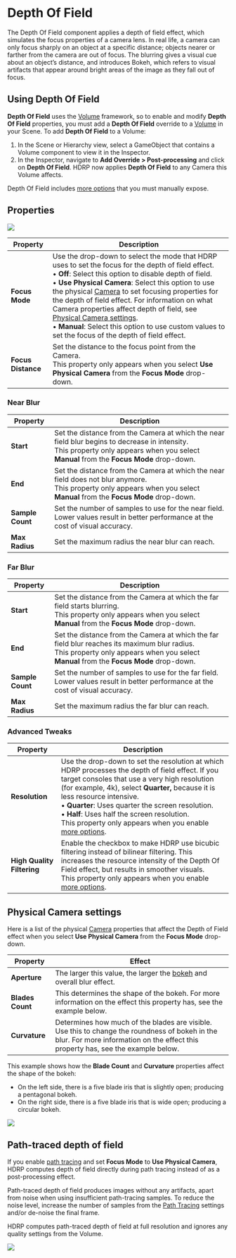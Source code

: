 # Depth Of Field

The Depth Of Field component applies a depth of field effect, which simulates the focus properties of a camera lens. In real life, a camera can only focus sharply on an object at a specific distance; objects nearer or farther from the camera are out of focus. The blurring gives a visual cue about an object’s distance, and introduces Bokeh, which refers to visual artifacts that appear around bright areas of the image as they fall out of focus.

## Using Depth Of Field

**Depth Of Field** uses the [Volume](Volumes.html) framework, so to enable and modify **Depth Of Field** properties, you must add a **Depth Of Field** override to a [Volume](Volumes.html) in your Scene. To add **Depth Of Field** to a Volume:

1. In the Scene or Hierarchy view, select a GameObject that contains a Volume component to view it in the Inspector.
2. In the Inspector, navigate to **Add Override > Post-processing** and click on **Depth Of Field**. HDRP now applies **Depth Of Field** to any Camera this Volume affects.

Depth Of Field includes [more options](More-Options.html) that you must manually expose.


## Properties

![](Images/Post-ProcessingDepthOfField1.png)

| **Property**       | **Description**                                              |
| ------------------ | ------------------------------------------------------------ |
| **Focus Mode**     | Use the drop-down to select the mode that HDRP uses to set the focus for the depth of field effect.<br />&#8226; **Off**: Select this option to disable depth of field.<br />&#8226; **Use Physical Camera**: Select this option to use the physical [Camera](HDRP-Camera.html) to set focusing properties for the depth of field effect. For information on what Camera properties affect depth of field, see [Physical Camera settings](#PhysicalCameraSettings).<br />&#8226; **Manual**: Select this option to use custom values to set the focus of the depth of field effect. |
| **Focus Distance** | Set the distance to the focus point from the Camera.<br />This property only appears when you select **Use Physical Camera** from the **Focus Mode** drop-down. |

### Near Blur

| **Property**     | **Description**                                              |
| ---------------- | ------------------------------------------------------------ |
| **Start**        | Set the distance from the Camera at which the near field blur begins to decrease in intensity.<br />This property only appears when you select **Manual** from the **Focus Mode** drop-down. |
| **End**          | Set the distance from the Camera at which the near field does not blur anymore.<br />This property only appears when you select **Manual** from the **Focus Mode** drop-down. |
| **Sample Count** | Set the number of samples to use for the near field. Lower values result in better performance at the cost of visual accuracy. |
| **Max Radius**   | Set the maximum radius the near blur can reach.              |

### Far Blur

| **Property**     | **Description**                                              |
| ---------------- | ------------------------------------------------------------ |
| **Start**        | Set the distance from the Camera at which the far field starts blurring.<br />This property only appears when you select **Manual** from the **Focus Mode** drop-down. |
| **End**          | Set the distance from the Camera at which the far field blur reaches its maximum blur radius.<br />This property only appears when you select **Manual** from the **Focus Mode** drop-down. |
| **Sample Count** | Set the number of samples to use for the far field. Lower values result in better performance at the cost of visual accuracy. |
| **Max Radius**   | Set the maximum radius the far blur can reach.               |

### Advanced Tweaks

| **Property**               | **Description**                                              |
| -------------------------- | ------------------------------------------------------------ |
| **Resolution**             | Use the drop-down to set the resolution at which HDRP processes the depth of field effect. If you target consoles that use a very high resolution (for example, 4k), select **Quarter,** because it is less resource intensive.<br />&#8226; **Quarter**: Uses quarter the screen resolution.<br />&#8226; **Half**: Uses half the screen resolution.<br />This property only appears when you enable [more options](More-Options.html). |
| **High Quality Filtering** | Enable the checkbox to make HDRP use bicubic filtering instead of bilinear filtering. This increases the resource intensity of the Depth Of Field effect, but results in smoother visuals.<br />This property only appears when you enable [more options](More-Options.html). |

<a name="PhysicalCameraSettings"></a>

## Physical Camera settings

Here is a list of the physical [Camera](HDRP-Camera.html) properties that affect the Depth of Field effect when you select **Use Physical Camera** from the **Focus Mode** drop-down.

| **Property**     | **Effect**                                                   |
| ---------------- | ------------------------------------------------------------ |
| **Aperture**     | The larger this value, the larger the [bokeh](Glossary.html#Bokeh) and overall blur effect. |
| **Blades Count** | This determines the shape of the bokeh. For more information on the effect this property has, see the example below. |
| **Curvature**    | Determines how much of the blades are visible. Use this to change the roundness of bokeh in the blur. For more information on the effect this property has, see the example below. |

This example shows how the **Blade Count** and **Curvature** properties affect the shape of the bokeh:

* On the left side, there is a five blade iris that is slightly open; producing a pentagonal bokeh.
* On the right side, there is a five blade iris that is wide open; producing a circular bokeh.

![](Images/Post-ProcessingDepthofField2.png)

## Path-traced depth of field

If you enable [path tracing](Ray-Tracing-Path-Tracing) and set **Focus Mode** to **Use Physical Camera**, HDRP computes depth of field directly during path tracing instead of as a post-processing effect.

Path-traced depth of field produces images without any artifacts, apart from noise when using insufficient path-tracing samples. To reduce the noise level, increase the number of samples from the [Path Tracing](Ray-Tracing-Path-Tracing) settings and/or de-noise the final frame.

HDRP computes path-traced depth of field at full resolution and ignores any quality settings from the Volume.

![](Images/Path-traced-DoF.png)
